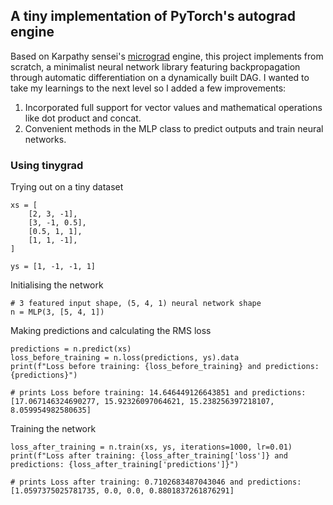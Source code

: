 ## A tiny implementation of PyTorch's autograd engine
Based on Karpathy sensei's [micrograd](https://github.com/karpathy/micrograd) engine, this project implements from scratch, a minimalist neural network library featuring backpropagation through automatic differentiation on a dynamically built DAG. I wanted to take my learnings to the next level so I added a few improvements: 
1. Incorporated full support for vector values and mathematical operations like dot product and concat.
2. Convenient methods in the MLP class to predict outputs and train neural networks.

### Using tinygrad
Trying out on a tiny dataset
```
xs = [
    [2, 3, -1],
    [3, -1, 0.5],
    [0.5, 1, 1],
    [1, 1, -1],
]

ys = [1, -1, -1, 1]
```

Initialising the network
```
# 3 featured input shape, (5, 4, 1) neural network shape
n = MLP(3, [5, 4, 1])
```

Making predictions and calculating the RMS loss
```
predictions = n.predict(xs)
loss_before_training = n.loss(predictions, ys).data
print(f"Loss before training: {loss_before_training} and predictions: {predictions}")

# prints Loss before training: 14.646449126643851 and predictions: [17.067146324690277, 15.92326097064621, 15.238256397218107, 8.059954982580635]
```

Training the network
```
loss_after_training = n.train(xs, ys, iterations=1000, lr=0.01)
print(f"Loss after training: {loss_after_training['loss']} and predictions: {loss_after_training['predictions']}")

# prints Loss after training: 0.7102683487043046 and predictions: [1.0597375025781735, 0.0, 0.0, 0.8801837261876291]
```